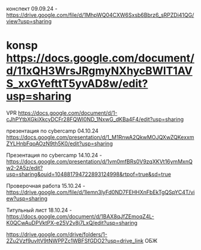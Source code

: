 конспект 09.09.24 - https://drive.google.com/file/d/1MhpWQ04CXW6Sxsb6Bbrz6_sRPZDi41QG/view?usp=sharing

# konsp https://docs.google.com/document/d/11xQH3WrsJRgmyNXhycBWlT1AVS_xxGYefttT5yvAD8w/edit?usp=sharing
VPR https://docs.google.com/document/d/1-cJhPYtbXGkiXkcyDCFr28FQWI0ND_1NxwG_dKBa4F4/edit?usp=sharing

презентация по cybercamp 04.10.24 https://docs.google.com/presentation/d/1_M1RnwA2QkwMOJQXwZQKexxmZYLHnbFqoAOzN9th5K0/edit?usp=sharing

Презентация по cybercamp 14.10.24 - https://docs.google.com/presentation/d/1vm0mfBRs0V9zqXKVt16ymMxnQw2-2A5z/edit?usp=sharing&ouid=104881794722893124998&rtpof=true&sd=true

Проверочная работа 15.10.24 - https://drive.google.com/file/d/1lemn3lyFd0ND7FEHHXnFbEkTgQSpYC4T/view?usp=sharing

Титульный лист 18.10.24 - https://docs.google.com/document/d/1BAX8qJfZEmoqZ4L-K0QCwAuDPVktPX-e25V2v8j7LxQ/edit?usp=sharing

https://drive.google.com/drive/folders/1-2Zu2Vzf9uvltV9tNWPPZc1WBFSfGDO2?usp=drive_link ОБЖ
